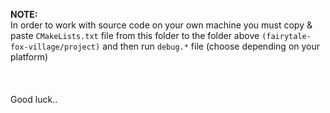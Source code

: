 **NOTE: <br />**
In order to work with source code on your own machine you must copy & paste ```CMakeLists.txt``` file from this folder to the folder above ```(fairytale-fox-village/project)``` and then run ```debug.*``` file (choose depending on your platform) <br /><br /><br /><br />
Good luck..